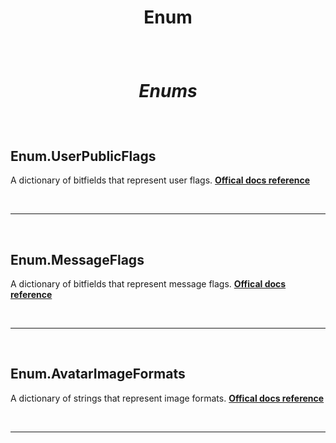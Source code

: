 # <p align = "center">**Enum**</p>

<br>

# <p align = "center">*Enums*</p>

<br>

## **Enum.UserPublicFlags**

A dictionary of bitfields that represent user flags. **[Offical docs reference](https://discord.com/developers/docs/resources/user#user-object-user-flags)**

<br>
<hr>
<br>

## **Enum.MessageFlags**

A dictionary of bitfields that represent message flags. **[Offical docs reference](https://discord.com/developers/docs/resources/channel#message-object-message-flags)**

<br>
<hr>
<br>

## **Enum.AvatarImageFormats**

A dictionary of strings that represent image formats. **[Offical docs reference](https://discord.com/developers/docs/reference#image-formatting-image-formats)**

<br>
<hr>
<br>